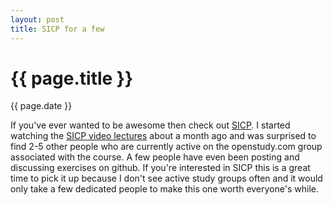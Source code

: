 ```yaml
---
layout: post
title: SICP for a few
---
```

# {{ page.title }}
{{ page.date }}  

  If you've ever wanted to be awesome then check out [SICP](mitpress.mit.edu/sicp/).
  I started watching the [SICP video lectures](http://ocw.mit.edu/courses/electrical-engineering-and-computer-science/6-001-structure-and-interpretation-of-computer-programs-spring-2005/) about a month ago and was surprised to find 2-5 other people who are currently active on the openstudy.com group associated with the course. A few people have even been posting and discussing exercises on github. If you're interested in SICP this is a great time to pick it up because I don't see active study groups often and it would only take a few dedicated people to make this one worth everyone's while.
